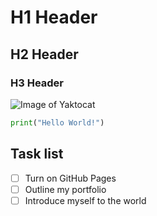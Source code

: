 # H1 Header
## H2 Header
### H3 Header

![Image of Yaktocat](https://octodex.github.com/images/yaktocat.png)

```python
print("Hello World!")
```

## Task list
- [ ] Turn on GitHub Pages
- [ ] Outline my portfolio
- [ ] Introduce myself to the world
